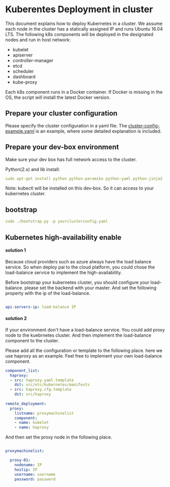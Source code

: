 <!--
  Copyright (c) Microsoft Corporation
  All rights reserved.

  MIT License

  Permission is hereby granted, free of charge, to any person obtaining a copy of this software and associated
  documentation files (the "Software"), to deal in the Software without restriction, including without limitation
  the rights to use, copy, modify, merge, publish, distribute, sublicense, and/or sell copies of the Software, and
  to permit persons to whom the Software is furnished to do so, subject to the following conditions:
  The above copyright notice and this permission notice shall be included in all copies or substantial portions of the Software.

  THE SOFTWARE IS PROVIDED *AS IS*, WITHOUT WARRANTY OF ANY KIND, EXPRESS OR IMPLIED, INCLUDING
  BUT NOT LIMITED TO THE WARRANTIES OF MERCHANTABILITY, FITNESS FOR A PARTICULAR PURPOSE AND
  NONINFRINGEMENT. IN NO EVENT SHALL THE AUTHORS OR COPYRIGHT HOLDERS BE LIABLE FOR ANY CLAIM,
  DAMAGES OR OTHER LIABILITY, WHETHER IN AN ACTION OF CONTRACT, TORT OR OTHERWISE, ARISING FROM,
  OUT OF OR IN CONNECTION WITH THE SOFTWARE OR THE USE OR OTHER DEALINGS IN THE SOFTWARE.
-->

# Kuberentes Deployment in cluster

This document explains how to deploy Kubernetes in a cluster. We assume each node in the cluster has a statically assigned IP and runs Ubuntu 16.04 LTS.
The following k8s components will be deployed in the designated nodes and run in host network:
- kubelet
- apiserver
- controller-manager
- etcd
- scheduler
- dashboard
- kube-proxy 

Each k8s component runs in a Docker container. If Docker is missing in the OS, the script will install the latest Docker version.

## Prepare your cluster configuration

Please specify the cluster configuration in a yaml file. The [cluster-config-example.yaml](./cluster-config-example.yaml) is an example, where some detailed explanation is included.

## Prepare your dev-box environment

Make sure your dev box has full network access to the cluster.

Python(2.x) and lib install:
```yaml
sudo apt-get install python python-paramiko python-yaml python-jinja2
```

Note: kubectl will be installed on this dev-box. So it can access to your kubernetes cluster.
## bootstrap

```yaml
sudo ./bootstrap.py -p yourclusterconfig.yaml
```


## Kubernetes high-availability enable

#### solution 1

Because cloud providers such as azure always have the load balance service. So when deploy pai to the cloud platform, you could chose the load-balance service to implement the high-availability.

Before bootstrap your kubernetes cluster, you should configure your load-balance. please set the backend with your master. And set the following property with the ip of the load-balance.

```yaml

api-servers-ip: load-balance IP

```

#### solution 2

If your environment don't have a load-balance service. You could add proxy node to the kuebrnetes cluster. And then implement the load-balance component to the cluster. 

Please add all the configuration or template to the following place. here we use haproxy as an example. Feel free to implement your own load-balance component.
```yaml
component_list:
  haproxy:
  - src: haproxy.yaml.template
    dst: src/etc/kubernetes/manifests
  - src: haproxy.cfg.template
    dst: src/haproxy
    
remote_deployment:
  proxy:
    listname: proxymachinelist
    component:
    - name: kubelet
    - name: haproxy
``` 

And then set the proxy node in the following place.
```yaml

proxymachinelist:

  proxy-01:
    nodename: IP
    hostip: IP
    username: username
    password: password


```

